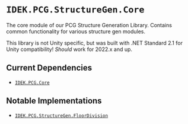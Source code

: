 # `IDEK.PCG.StructureGen.Core`

The core module of our PCG Structure Generation Library. Contains common functionality for various structure gen modules.

This library is not Unity specific, but was built with .NET Standard 2.1 for Unity compatibility! 
*Should* work for 2022.x and up.

## Current Dependencies

- [`IDEK.PCG.Core`](https://github.com/vertigomaster/idek-pcg-core)

## Notable Implementations
- [`IDEK.PCG.StructureGen.FloorDivision`](https://github.com/vertigomaster/idek-pcg-structure-floordivision)

